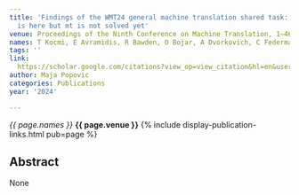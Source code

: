 ```yaml
---
title: 'Findings of the WMT24 general machine translation shared task: the LLM era
  is here but mt is not solved yet'
venue: Proceedings of the Ninth Conference on Machine Translation, 1–46, 2024
names: T Kocmi, E Avramidis, R Bawden, O Bojar, A Dvorkovich, C Federmann, ...
tags: ''
link: 
  https://scholar.google.com/citations?view_op=view_citation&hl=en&user=KdAV2Y0AAAAJ&pagesize=100&sortby=pubdate&citation_for_view=KdAV2Y0AAAAJ:uJ-U7cs_P_0C
author: Maja Popovic
categories: Publications
year: '2024'

---
```


*{{ page.names }}*
**{{ page.venue }}**
{% include display-publication-links.html pub=page %}
## Abstract

None